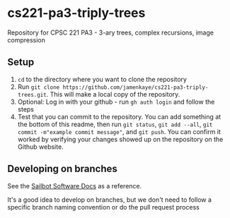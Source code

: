 # cs221-pa3-triply-trees
Repository for CPSC 221 PA3 - 3-ary trees, complex recursions, image compression

## Setup

1. `cd` to the directory where you want to clone the repository
2. Run `git clone https://github.com/jamenkaye/cs221-pa3-triply-trees.git`. This will make a local copy of the repository.
3. Optional: Log in with your github - run `gh auth login` and follow the steps
4. Test that you can commit to the repository. You can add something at the bottom of this readme, then run `git status`, `git add --all`, `git commit -m"example commit message"`, and `git push`. You can confirm it worked by verifying your changes showed up on the repository on the Github website.

## Developing on branches

See the [Sailbot Software Docs](https://ubcsailbot.github.io/docs/latest/reference/github/workflow/branches/) as a reference. 

It's a good idea to develop on branches, but we don't need to follow a specific branch naming convention or do the pull request process
